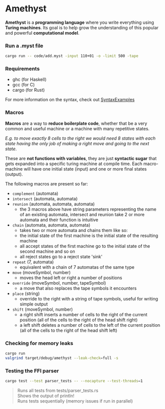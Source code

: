 # Amethyst

**Amethyst** is a **programming language** where you write everything using **Turing machines**. Its goal is to help grow the understanding of this popular and powerful **computational model**.

### Run a .myst file

```bash
cargo run -- code/add.myst -input 110+01 -o -limit 500 -tape
```

### Requirements

- ghc (for Haskell)
- gcc (for C)
- cargo (for Rust)

For more information on the syntax, check out [SyntaxExamples](src/SyntaxExamples.hs)

### Macros

**Macros** are a way to **reduce boilerplate code**, whether that be a very common and useful machine or a machine with many repetitive states.

_E.g. to move exactly 8 cells to the right we would need 8 states with each state having the only job of making a right move and going to the next state_.

These are **not functions with variables**, they are just **syntactic sugar** that gets expanded into a specific turing machine at compile time. Each macro-machine will have one initial state (input) and one or more final states (output).

The following macros are present so far:

- `complement` (automata)
- `intersect` (automata, automata)
- `reunion` (automata, automata, automata)
  - the 3 macros above have string parameters representing the name of an existing automata, intersect and reunion take 2 or more automata and their function is intuitive
- `chain` (automata, automata, automata)
  - takes two or more automata and chains them like so:
  - the initial state of the first machine is the initial state of the resulting machine
  - all accept states of the first machine go to the initial state of the second machine and so on
  - all reject states go to a reject state 'sink'
- `repeat` (7, automata)
  - equivalent with a chain of 7 automatas of the same type
- `move` (moveSymbol, number)
  - moves the head left or right a number of positions
- `override` (moveSymbol, number, tapeSymbol)
  - a move that also replaces the tape symbols it encounters
- `place` (string)
  - override to the right with a string of tape symbols, useful for writing simple output
- `shift` (moveSymbol, number)
  - a right shift inserts a number of cells to the right of the current position (all of the cells to the right of the head shift right)
  - a left shift deletes a number of cells to the left of the current position (all of the cells to the right of the head shift left)

### Checking for memory leaks

```bash
cargo run
valgrind target/debug/amethyst --leak-check=full -s
```

### Testing the FFI parser

```bash
cargo test --test parser_tests -- --nocapture --test-threads=1
```

> Runs all tests from tests/parser_tests.rs \
> Shows the output of println! \
> Runs tests sequentially (memory issues if run in parallel)
